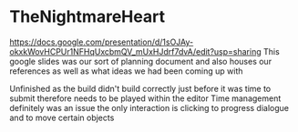 # TheNightmareHeart
https://docs.google.com/presentation/d/1sOJAy-okxkWovHCPUr1NFHqUxcbmQV_mUxHJdrf7dvA/edit?usp=sharing
This google slides was our sort of planning document and also houses our references
as well as what ideas we had been coming up with

Unfinished as the build didn't build correctly just before it was time to submit
therefore needs to be played within the editor
Time management definitely was an issue
the only interaction is clicking to progress dialogue and to move certain objects
